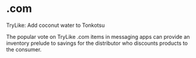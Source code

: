 # .com   



TryLike: Add coconut water to Tonkotsu

The popular vote on TryLike .com items in messaging apps can provide an inventory prelude to savings for the distributor who discounts  products to the consumer. 


